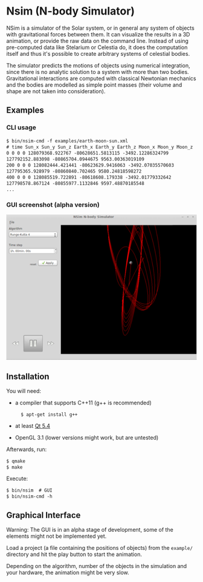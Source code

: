 # Nsim (N-body Simulator)

NSim is a simulator of the Solar system, or in general any system of objects
with gravitational forces between them. It can visualize the results in a 3D
animation, or provide the raw data on the command line. Instead of using
pre-computed data like Stelarium or Celestia do, it does the computation
itself and thus it's possible to create arbitrary systems of celestial bodies.

The simulator predicts the motions of objects using numerical integration,
since there is no analytic solution to a system with more than two bodies.
Gravitational interactions are computed with classical Newtonian mechanics and
the bodies are modelled as simple point masses (their volume and shape are not
taken into consideration).

## Examples

### CLI usage

    $ bin/nsim-cmd -f examples/earth-moon-sun.xml
    # time Sun_x Sun_y Sun_z Earth_x Earth_y Earth_z Moon_x Moon_y Moon_z
    0 0 0 0 128079368.922767 -80628651.5813115 -3492.12286324799 127792152.883098 -80865704.0944675 9563.00363019109
    200 0 0 0 128082444.421441 -80623629.9416063 -3492.07035570603 127795365.928979 -80860840.702465 9580.24818598272
    400 0 0 0 128085519.722891 -80618608.179338 -3492.01779332642 127798578.867124 -80855977.1132846 9597.48870185548
    ...
    
### GUI screenshot (alpha version)

![Alpha version of the GUI showing the project 'examples/earth-moon-satellite.xml'](doc/img/screenshot.png)


## Installation

You will need:

* a compiler that supports C++11 (g++ is recommended)

        $ apt-get install g++

* at least [Qt 5.4](http://www.qt.io/download-open-source/)
* OpenGL 3.1 (lower versions might work, but are untested)

Afterwards, run:

    $ qmake
    $ make

Execute:

    $ bin/nsim  # GUI
    $ bin/nsim-cmd -h

## Graphical Interface

Warning: The GUI is in an alpha stage of development, some of the elements
might not be implemented yet.
    
Load a project (a file containing the positions of objects) from the `example/`
directory and hit the play button to start the animation.

Depending on the algorithm, number of the objects in the simulation and your
hardware, the animation might be very slow.
